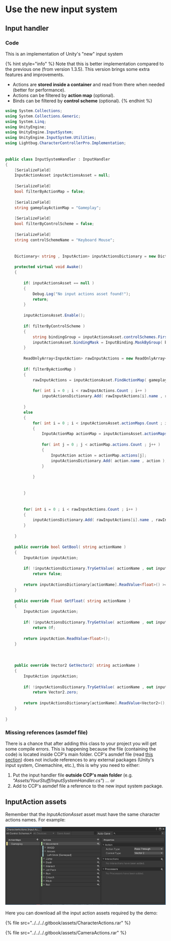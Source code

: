 # Use the new input system

## Input handler

### Code

This is an implementation of Unity's "new" input system

{% hint style="info" %}
Note that this is better implementation compared to the previous one (from version 1.3.5). This version brings some extra features and improvements.

* Actions are **stored inside a container** and read from there when needed (better for performance).
* Actions can be filtered by **action map** (optional).
* Binds can be filtered by **control scheme** (optional).
{% endhint %}

```csharp
using System.Collections;
using System.Collections.Generic;
using System.Linq;
using UnityEngine;
using UnityEngine.InputSystem;
using UnityEngine.InputSystem.Utilities;
using Lightbug.CharacterControllerPro.Implementation;


public class InputSystemHandler : InputHandler
{
    [SerializeField]
    InputActionAsset inputActionsAsset = null;

    [SerializeField]
    bool filterByActionMap = false;

    [SerializeField]
    string gameplayActionMap = "Gameplay";

    [SerializeField]
    bool filterByControlScheme = false;

    [SerializeField]
    string controlSchemeName = "Keyboard Mouse";


    Dictionary< string , InputAction> inputActionsDictionary = new Dictionary<string, InputAction>();

    protected virtual void Awake()
    {
        
        if( inputActionsAsset == null )
        {
            Debug.Log("No input actions asset found!");
            return;
        }

        inputActionsAsset.Enable();

        if( filterByControlScheme )
        {
            string bindingGroup = inputActionsAsset.controlSchemes.First( x => x.name == controlSchemeName ).bindingGroup;
            inputActionsAsset.bindingMask = InputBinding.MaskByGroup( bindingGroup );
        }

        ReadOnlyArray<InputAction> rawInputActions = new ReadOnlyArray<InputAction>();
        
        if( filterByActionMap )
        {
            rawInputActions = inputActionsAsset.FindActionMap( gameplayActionMap ).actions;

            for( int i = 0 ; i < rawInputActions.Count ; i++ )
                inputActionsDictionary.Add( rawInputActions[i].name , rawInputActions[i] );
        
        }
        else
        {
            for( int i = 0 ; i < inputActionsAsset.actionMaps.Count ; i++ )
            {
                InputActionMap actionMap = inputActionsAsset.actionMaps[i];

                for( int j = 0 ; j < actionMap.actions.Count ; j++ )
                {
                    InputAction action = actionMap.actions[j];
                    inputActionsDictionary.Add( action.name , action );
                }

            }

            
        }
        

        for( int i = 0 ; i < rawInputActions.Count ; i++ )
        {
            inputActionsDictionary.Add( rawInputActions[i].name , rawInputActions[i] );
        }

    }

    public override bool GetBool( string actionName )
    { 
        InputAction inputAction;

        if( !inputActionsDictionary.TryGetValue( actionName , out inputAction ) )
            return false;

        return inputActionsDictionary[actionName].ReadValue<float>() >= InputSystem.settings.defaultButtonPressPoint;
    }

    public override float GetFloat( string actionName )
    {       
        InputAction inputAction;

        if( !inputActionsDictionary.TryGetValue( actionName , out inputAction ) )
            return 0f;
        
        return inputAction.ReadValue<float>();
    }

    

    public override Vector2 GetVector2( string actionName )
    {
        InputAction inputAction;

        if( !inputActionsDictionary.TryGetValue( actionName , out inputAction ) )
            return Vector2.zero;
        
        return inputActionsDictionary[actionName].ReadValue<Vector2>(); 
    }

}


```

### Missing references (asmdef file)

There is a chance that after adding this class to your project you will get some compile errors. This is happening because the file (containing the code) is located inside CCP's main folder. CCP's asmdef file (read [this section](../../../package/using-the-package.md#assembly-definition-file)) does not include references to any external packages (Unity's input system, Cinemachine, etc.), this is why you need to either:

1. Put the input handler file **outside CCP's main folder** (e.g. _"Assets/YourStuff/InputSystemHandler.cs"_) ... or
2. Add to CCP's asmdef file a reference to the new input system package.

## InputAction assets

Remember that the _InputActionAsset_ asset must have the same character actions names. For example:

![](<../../../.gitbook/assets/imagen (88).png>)

Here you can download all the input action assets required by the demo:

{% file src="../../../.gitbook/assets/CharacterActions.rar" %}

{% file src="../../../.gitbook/assets/CameraActions.rar" %}

